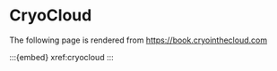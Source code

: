 # CryoCloud

The following page is rendered from https://book.cryointhecloud.com

:::{embed} xref:cryocloud
:::
